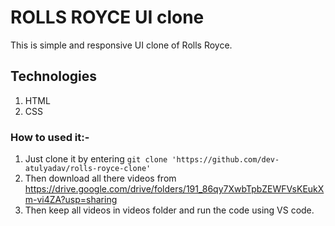 # ROLLS ROYCE UI clone
This is simple and responsive UI clone of Rolls Royce.

## Technologies
1. HTML
2. CSS
### How to used it:-
1. Just clone it by entering `git clone 'https://github.com/dev-atulyadav/rolls-royce-clone'`
2. Then download all there videos from https://drive.google.com/drive/folders/191_86qy7XwbTpbZEWFVsKEukXm-vi4ZA?usp=sharing
3. Then keep all videos in videos folder and run the code using VS code.
